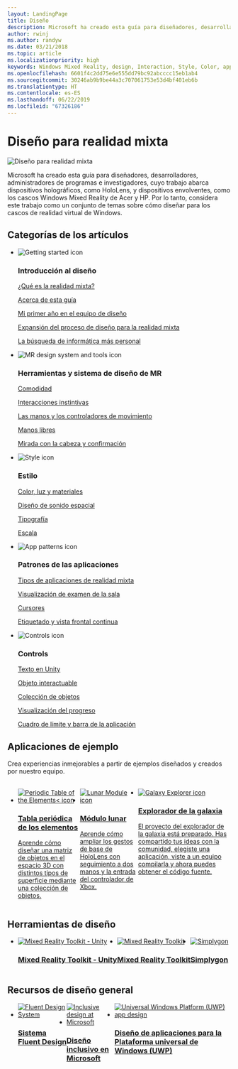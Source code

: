 ```yaml
---
layout: LandingPage
title: Diseño
description: Microsoft ha creado esta guía para diseñadores, desarrolladores, administradores de programas e investigadores, cuyo trabajo abarca dispositivos holográficos (por ejemplo, HoloLens) y envolventes (por ejemplo, los cascos Windows Mixed Reality de Acer y HP). Por lo tanto, considera este trabajo como un conjunto de temas sobre "cómo diseñar para los cascos de realidad virtual de Windows".
author: rwinj
ms.author: randyw
ms.date: 03/21/2018
ms.topic: article
ms.localizationpriority: high
keywords: Windows Mixed Reality, design, Interaction, Style, Color, app patterns, controls, sample apps, Mixed Reality Toolkit, MRTK
ms.openlocfilehash: 6601f4c2dd75e6e555dd79bc92abcccc15eb1ab4
ms.sourcegitcommit: 30246ab9b9be44a3c707061753e53d4bf401eb6b
ms.translationtype: HT
ms.contentlocale: es-ES
ms.lasthandoff: 06/22/2019
ms.locfileid: "67326186"
---
```

# <a name="design-for-mixed-reality"></a>Diseño para realidad mixta

![Diseño para realidad mixta](images/Bicycle-Leschi10.gif)


Microsoft ha creado esta guía para diseñadores, desarrolladores, administradores de programas e investigadores, cuyo trabajo abarca dispositivos holográficos, como HoloLens, y dispositivos envolventes, como los cascos Windows Mixed Reality de Acer y HP. Por lo tanto, considera este trabajo como un conjunto de temas sobre cómo diseñar para los cascos de realidad virtual de Windows.


## <a name="article-categories"></a>Categorías de los artículos

<ul class="panelContent cardsF">
    <li>
        <div class="cardSize">
            <div class="cardPadding">
                <div class="card">
                    <div class="cardImageOuter">
                        <div class="cardImage">
                            <img src="images/GetStartedIcon.png" alt="Getting started icon">
                        </div>
                    </div>
                    <div class="cardText">
                        <h3>Introducción al diseño</h3>
                        <p>
                            <a href="mixed-reality.md">¿Qué es la realidad mixta?</a>
                        </p>
                        <p>
                            <a href="about-this-design-guidance.md">Acerca de esta guía</a>
                        </p>
                        <p>
                            <a href="case-study-my-first-year-on-the-hololens-design-team.md">Mi primer año en el equipo de diseño</a>
                        </p>
                        <p>
                            <a href="case-study-expanding-the-design-process-for-mixed-reality.md">Expansión del proceso de diseño para la realidad mixta</a>
                        </p>
                        <p>
                            <a href="case-study-the-pursuit-of-more-personal-computing.md">La búsqueda de informática más personal</a>
                        </p>
                    </div>
                </div>
            </div>
        </div>
    </li>
    <li>
        <div class="cardSize">
            <div class="cardPadding">
                <div class="card">
                    <div class="cardImageOuter">
                        <div class="cardImage">
                            <img src="images/Interaction_Icon_120x130.png" alt="MR design system and tools icon">
                        </div>
                    </div>
                    <div class="cardText">
                        <h3>Herramientas y sistema de diseño de MR</h3>
                        <p>
                            <a href="comfort.md">Comodidad</a>
                        </p>
            <p>
                            <a href="interaction-fundamentals.md">Interacciones instintivas</a>
                        </p>
                        <p>
                            <a href="hands-and-tools.md">Las manos y los controladores de movimiento</a>
                        </p>
                        <p>
                            <a href="hands-free.md">Manos libres</a>
                        </p>
                         <p>
                            <a href="gaze-and-commit.md">Mirada con la cabeza y confirmación</a>
                        </p>
                    </div>
                </div>
            </div>
        </div>
    </li>
    <li>
        <div class="cardSize">
            <div class="cardPadding">
                <div class="card">
                    <div class="cardImageOuter">
                        <div class="cardImage">
                            <img src="images/Style_Icon_120x130.png" alt="Style icon">
                        </div>
                    </div>
                    <div class="cardText">
                        <h3>Estilo</h3>
                        <p>
                            <a href="color,-light-and-materials.md">Color, luz y materiales</a>
                        </p>
                         <p>
                            <a href="spatial-sound-design.md">Diseño de sonido espacial</a>
                        </p>
                        <p>
                            <a href="typography.md">Tipografía</a>
                        </p>
                        <p>
                            <a href="scale.md">Escala</a>
                        </p>                      
                    </div>
                </div>
            </div>
        </div>
    </li>
    <li>
        <div class="cardSize">
            <div class="cardPadding">
                <div class="card">
                    <div class="cardImageOuter">
                        <div class="cardImage">
                            <img src="images/App_patterns_Icon_120x130.png" alt="App patterns icon">
                        </div>
                    </div>
                    <div class="cardText">
                        <h3>Patrones de las aplicaciones</h3>
                        <p>
                            <a href="types-of-mixed-reality-apps.md">Tipos de aplicaciones de realidad mixta</a>
                        </p>
                        <p>
                            <a href="room-scan-visualization.md">Visualización de examen de la sala</a>
                        </p>
                        <p>
                            <a href="cursors.md">Cursores</a>
                        </p>
                        <p>
                            <a href="billboarding-and-tag-along.md">Etiquetado y vista frontal continua</a>
                        </p>
                    </div>
                </div>
            </div>
        </div>
    </li>
    <li>
        <div class="cardSize">
            <div class="cardPadding">
                <div class="card">
                    <div class="cardImageOuter">
                        <div class="cardImage">
                            <img src="images/Controls_Icon_120x130.png" alt="Controls icon">
                        </div>
                    </div>
                    <div class="cardText">
                        <h3>Controls</h3>
                        <p>
                            <a href="text-in-unity.md">Texto en Unity</a>
                        </p>
                        <p>
                            <a href="interactable-object.md">Objeto interactuable</a>
                        </p>
                        <p>
                            <a href="object-collection.md">Colección de objetos</a>
                        </p>
                        <p>
                            <a href="progress.md">Visualización del progreso</a>
                        </p>
                        <p>
                            <a href="app-bar-and-bounding-box.md">Cuadro de límite y barra de la aplicación</a>
                        </p>
                    </div>
                </div>
            </div>
        </div>
    </li>    
</ul>


## <a name="sample-apps"></a>Aplicaciones de ejemplo

Crea experiencias inmejorables a partir de ejemplos diseñados y creados por nuestro equipo.

<br>
<ul id="cardtypes-W" class="cardsW panelContent" style="display: flex; margin-top: 0px;">
    <li>
        <a href="periodic-table-of-the-elements.md" title="Tabla periódica de los elementos" data-linktype="absolute-path">
            <div class="cardSize">
                <div class="cardPadding">
                    <div class="card">
                        <div class="cardImageOuter">
                            <div class="cardImage">
                                <img src="images/periodictableofelementsapp-tile.jpg" alt="Periodic Table of the Elements< icon">
                            </div>
                        </div>
                        <div class="cardText">
                            <h3>Tabla periódica de los elementos</h3>
                            <p>Aprende cómo diseñar una matriz de objetos en el espacio 3D con distintos tipos de superficie mediante una colección de objetos.</p>
                        </div>
                    </div>
                </div>
            </div>
        </a>        
    </li>
    <li>
        <a href="lunar-module.md" title="Módulo lunar" data-linktype="absolute-path">
            <div class="cardSize">
                <div class="cardPadding">
                    <div class="card">
                        <div class="cardImageOuter">
                            <div class="cardImage">
                                <img src="images/lunar-module-tile.png" alt="Lunar Module icon">
                            </div>
                        </div>
                        <div class="cardText">
                            <h3>Módulo lunar</h3>
                            <p>Aprende cómo ampliar los gestos de base de HoloLens con seguimiento a dos manos y la entrada del controlador de Xbox.</p>
                        </div>
                    </div>
                </div>
            </div>
        </a>
    </li>
    <li>
        <a href="galaxy-explorer.md" title="Explorador de la galaxia" data-linktype="absolute-path">
            <div class="cardSize">
                <div class="cardPadding">
                    <div class="card">
                        <div class="cardImageOuter">
                            <div class="cardImage">
                                <img src="images/galaxyexplorer-tile.jpg" alt="Galaxy Explorer icon">
                            </div>
                        </div>
                        <div class="cardText">
                            <h3>Explorador de la galaxia</h3>
                            <p>El proyecto del explorador de la galaxia está preparado. Has compartido tus ideas con la comunidad, elegiste una aplicación, viste a un equipo compilarla y ahora puedes obtener el código fuente.</p>
                        </div>
                    </div>
                </div>
            </div>
        </a>
    </li>
</ul>



## <a name="design-tools"></a>Herramientas de diseño


<ul id="cardtypes-D" class="cardsD panelContent" style="display: flex; margin-top: 0px;">
    <li>
    <a href="https://microsoft.github.io/MixedRealityToolkit-Unity/README.html#ui-and-interaction-building-blocks" title="Mixed Reality Toolkit - Unity" data-linktype="absolute-path">
        <div class="cardSize">
            <div class="cardPadding">
                <div class="card">
                    <div class="cardImageOuter">
                        <div class="cardImage">
                            <img src="images/MRTKandUnity.png" alt="Mixed Reality Toolkit - Unity">
                        </div>
                    </div>                    
            <div class="cardText">
                        <h3>Mixed Reality Toolkit - Unity</h3>
                        <p> </p>
                    </div>
                </div>
            </div>
        </div>
      </a>  
    </li>
    <li>
    <a href="https://github.com/Microsoft/MixedRealityToolkit" title="Mixed Reality Toolkit" data-linktype="absolute-path">
        <div class="cardSize">
            <div class="cardPadding">
                <div class="card">
                    <div class="cardImageOuter">
                        <div class="cardImage">
                            <img src="images/MRTK.png" alt="Mixed Reality Toolkit">
                        </div>
                    </div>                    
            <div class="cardText">
                        <h3>Mixed Reality Toolkit</h3>
                        <p> </p>
                    </div>
                </div>
            </div>
        </div>
      </a>  
    </li>       
            <li>
    <a href="https://www.simplygon.com" title="Simplygon" data-linktype="absolute-path">
        <div class="cardSize">
            <div class="cardPadding">
                <div class="card">
                    <div class="cardImageOuter">
                        <div class="cardImage">
                            <img src="images/Simplygon.png" alt="Simplygon">
                        </div>
                    </div>                    
            <div class="cardText">
                        <h3>Simplygon</h3>
                        <p> </p>
                    </div>
                </div>
            </div>
        </div>
      </a>  
    </li>
</ul>


## <a name="general-design-resources"></a>Recursos de diseño general

<ul id="cardtypes-D" class="cardsD panelContent" style="display: flex; margin-top: 0px;">
    <li>
    <a href="http://fluent.microsoft.com" title="Fluent Design System" data-linktype="absolute-path">
        <div class="cardSize">
            <div class="cardPadding">
                <div class="card">
                    <div class="cardImageOuter">
                        <div class="cardImage">
                            <img src="images/Fluent.png" alt="Fluent Design System">
                        </div>
                    </div>                    
            <div class="cardText">
                        <h3>Sistema Fluent Design</h3>
                        <p> </p>
                    </div>
                </div>
            </div>
        </div>
      </a>  
    </li>
    <li>
    <a href="https://www.microsoft.com/design/inclusive" title="Diseño inclusivo en Microsoft" data-linktype="absolute-path">
        <div class="cardSize">
            <div class="cardPadding">
                <div class="card">
                    <div class="cardImageOuter">
                        <div class="cardImage">
                            <img src="images/Inclusive.png" alt="Inclusive design at Microsoft">
                        </div>
                    </div>                    
            <div class="cardText">
                        <h3>Diseño inclusivo en Microsoft</h3>
                        <p> </p>
                    </div>
                </div>
            </div>
        </div>
      </a>  
    </li>   
        <li>
    <a href="https://developer.microsoft.com/windows/apps/design" title="Diseño de aplicaciones para la Plataforma universal de Windows (UWP)" data-linktype="absolute-path">
        <div class="cardSize">
            <div class="cardPadding">
                <div class="card">
                    <div class="cardImageOuter">
                        <div class="cardImage">
                            <img src="images/UWP.png" alt="Universal Windows Platform (UWP) app design">
                        </div>
                    </div>                    
            <div class="cardText">
                        <h3>Diseño de aplicaciones para la Plataforma universal de Windows (UWP)</h3>
                        <p> </p>
                    </div>
                </div>
            </div>
        </div>
      </a>  
    </li>   
</ul>
